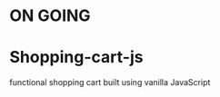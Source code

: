 ### <h1> ON GOING </h1>

# Shopping-cart-js
functional shopping cart built using vanilla JavaScript

